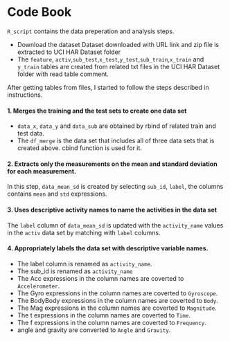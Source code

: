 # Code Book

`R_script` contains the data preperation and analysis steps.

- Download the dataset
Dataset downloaded with URL link and zip file is extracted to UCI HAR Dataset folder
- The `feature`, `activ`,`sub_test`,`x_test`,`y_test`,`sub_train`,`x_train` and `y_train` tables are created from related txt files in the UCI HAR Dataset folder with read table comment.

After getting tables from files, I started to follow the steps described in instructions.
#### 1. Merges the training and the test sets to create one data set
- `data_x`, `data_y` and `data_sub` are obtained by rbind of related train and test data.
- The `df_merge` is the data set that includes all of three data sets that is created above. cbind function is used for it.
#### 2. Extracts only the measurements on the mean and standard deviation for each measurement. 
In this step, `data_mean_sd` is created by selecting `sub_id`, `label`, the columns contains `mean` and `std` expressions.
#### 3. Uses descriptive activity names to name the activities in the data set
The `label` column of `data_mean_sd` is updated with the `activity_name` values in the `activ` data set by matching with `label` columns. 
#### 4. Appropriately labels the data set with descriptive variable names. 
- The label column is renamed as `activity_name`.
- The sub_id is renamed as `activity_name`
- The Acc expressions in the column names are coverted to `Accelerometer`.
- The Gyro expressions in the column names are coverted to `Gyroscope`.
- The BodyBody expressions in the column names are coverted to `Body`.
- The Mag expressions in the column names are coverted to `Magnitude`.
- The t expressions in the column names are coverted to `Time`.
- The f expressions in the column names are coverted to `Frequency`.
- angle and gravity are converted to `Angle` and `Gravity`.






